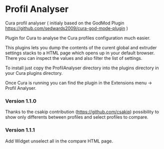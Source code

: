# Profil Analyser
Cura profil analyser ( initialy based on the GodMod Plugin https://github.com/sedwards2009/cura-god-mode-plugin )

Plugin for Cura to analyse the Cura profiles configuration much easier.

This plugins lets you dump the contents of the curent global and extruder settings stacks to a HTML page which opens up in your default browser. There you can inspect the values and also filter the list of settings.

To install just copy the ProfilAnalyser directory into the plugins directory in your Cura plugins directory.

Once Cura is running you can find the plugin in the Extensions menu -> Profil Analyser.

### Version 1.1.0

Thanks to the csakip contribution (https://github.com/csakip) possibility to show only differents between profiles and select profiles to compare.

### Version 1.1.1

Add Widget unselect all in the compare HTML page.
